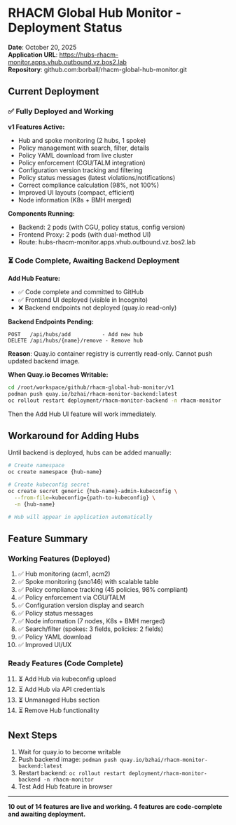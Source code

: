 # RHACM Global Hub Monitor - Deployment Status

**Date**: October 20, 2025  
**Application URL**: https://hubs-rhacm-monitor.apps.vhub.outbound.vz.bos2.lab  
**Repository**: github.com:borball/rhacm-global-hub-monitor.git

## Current Deployment

### ✅ Fully Deployed and Working

**v1 Features Active:**
- Hub and spoke monitoring (2 hubs, 1 spoke)
- Policy management with search, filter, details
- Policy YAML download from live cluster
- Policy enforcement (CGU/TALM integration)
- Configuration version tracking and filtering
- Policy status messages (latest violations/notifications)
- Correct compliance calculation (98%, not 100%)
- Improved UI layouts (compact, efficient)
- Node information (K8s + BMH merged)

**Components Running:**
- Backend: 2 pods (with CGU, policy status, config version)
- Frontend Proxy: 2 pods (with dual-method UI)
- Route: hubs-rhacm-monitor.apps.vhub.outbound.vz.bos2.lab

### ⏳ Code Complete, Awaiting Backend Deployment

**Add Hub Feature:**
- ✅ Code complete and committed to GitHub
- ✅ Frontend UI deployed (visible in Incognito)
- ❌ Backend endpoints not deployed (quay.io read-only)

**Backend Endpoints Pending:**
```
POST   /api/hubs/add          - Add new hub
DELETE /api/hubs/{name}/remove - Remove hub
```

**Reason**: Quay.io container registry is currently read-only. Cannot push updated backend image.

**When Quay.io Becomes Writable:**
```bash
cd /root/workspace/github/rhacm-global-hub-monitor/v1
podman push quay.io/bzhai/rhacm-monitor-backend:latest
oc rollout restart deployment/rhacm-monitor-backend -n rhacm-monitor
```

Then the Add Hub UI feature will work immediately.

## Workaround for Adding Hubs

Until backend is deployed, hubs can be added manually:

```bash
# Create namespace
oc create namespace {hub-name}

# Create kubeconfig secret
oc create secret generic {hub-name}-admin-kubeconfig \
  --from-file=kubeconfig={path-to-kubeconfig} \
  -n {hub-name}

# Hub will appear in application automatically
```

## Feature Summary

### Working Features (Deployed)
1. ✅ Hub monitoring (acm1, acm2)
2. ✅ Spoke monitoring (sno146) with scalable table
3. ✅ Policy compliance tracking (45 policies, 98% compliant)
4. ✅ Policy enforcement via CGU/TALM
5. ✅ Configuration version display and search
6. ✅ Policy status messages
7. ✅ Node information (7 nodes, K8s + BMH merged)
8. ✅ Search/filter (spokes: 3 fields, policies: 2 fields)
9. ✅ Policy YAML download
10. ✅ Improved UI/UX

### Ready Features (Code Complete)
11. ⏳ Add Hub via kubeconfig upload
12. ⏳ Add Hub via API credentials
13. ⏳ Unmanaged Hubs section
14. ⏳ Remove Hub functionality

## Next Steps

1. Wait for quay.io to become writable
2. Push backend image: `podman push quay.io/bzhai/rhacm-monitor-backend:latest`
3. Restart backend: `oc rollout restart deployment/rhacm-monitor-backend -n rhacm-monitor`
4. Test Add Hub feature in browser

---

**10 out of 14 features are live and working. 4 features are code-complete and awaiting deployment.**
